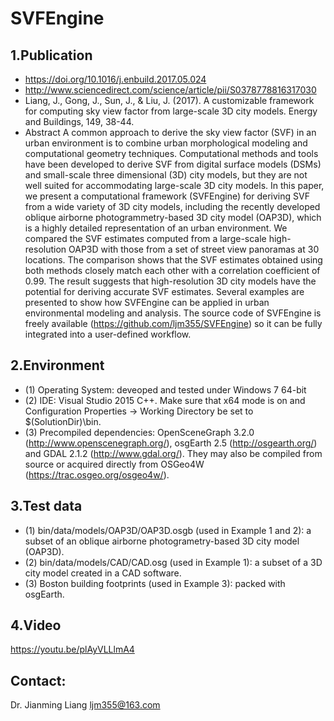 # SVFEngine

## 1.Publication
 -  https://doi.org/10.1016/j.enbuild.2017.05.024
 -  http://www.sciencedirect.com/science/article/pii/S0378778816317030
 -  Liang, J., Gong, J., Sun, J., & Liu, J. (2017). A customizable framework for computing sky view factor from large-scale 3D city models. Energy and Buildings, 149, 38-44.
 -  Abstract
A common approach to derive the sky view factor (SVF) in an urban environment is to combine urban morphological modeling and computational geometry techniques. Computational methods and tools have been developed to derive SVF from digital surface models (DSMs) and small-scale three dimensional (3D) city models, but they are not well suited for accommodating large-scale 3D city models. In this paper, we present a computational framework (SVFEngine) for deriving SVF from a wide variety of 3D city models, including the recently developed oblique airborne photogrammetry-based 3D city model (OAP3D), which is a highly detailed representation of an urban environment. We compared the SVF estimates computed from a large-scale high-resolution OAP3D with those from a set of street view panoramas at 30 locations. The comparison shows that the SVF estimates obtained using both methods closely match each other with a correlation coefficient of 0.99. The result suggests that high-resolution 3D city models have the potential for deriving accurate SVF estimates. Several examples are presented to show how SVFEngine can be applied in urban environmental modeling and analysis. The source code of SVFEngine is freely available (https://github.com/ljm355/SVFEngine) so it can be fully integrated into a user-defined workflow.

## 2.Environment
 * (1) Operating System: deveoped and tested under Windows 7 64-bit
 * (2) IDE: Visual Studio 2015 C++. Make sure that x64 mode is on and Configuration Properties -> Working Directory be set to $(SolutionDir)\bin.
 * (3) Precompiled dependencies: OpenSceneGraph 3.2.0 (http://www.openscenegraph.org/), osgEarth 2.5 (http://osgearth.org/) and GDAL 2.1.2 (http://www.gdal.org/). They may also be compiled from source or acquired directly from OSGeo4W (https://trac.osgeo.org/osgeo4w/).

## 3.Test data
 * (1) bin/data/models/OAP3D/OAP3D.osgb (used in Example 1 and 2): a subset of an oblique airborne photogrametry-based 3D city model (OAP3D).
 * (2) bin/data/models/CAD/CAD.osg (used in Example 1): a subset of a 3D city model created in a CAD software.
 * (3) Boston building footprints (used in Example 3): packed with osgEarth.
 
 ## 4.Video
 https://youtu.be/plAyVLLlmA4

## Contact:
Dr. Jianming Liang
ljm355@163.com


